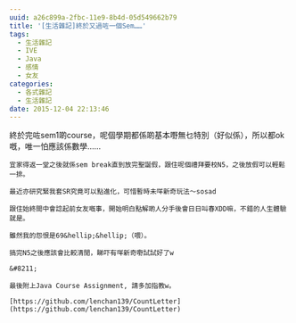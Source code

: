 ```yaml
---
uuid: a26c899a-2fbc-11e9-8b4d-05d549662b79
title: '[生活雜記]終於又過咗一個Sem……'
tags:
  - 生活雜記
  - IVE
  - Java
  - 感情
  - 女友
categories:
  - 各式雜記
  - 生活雜記
date: 2015-12-04 22:13:46
---
```


終於完咗sem1啲course，呢個學期都係啲基本嘢無乜特別（好似係），所以都ok嘅，唯一怕應該係數學&hellip;&hellip;

	宜家得返一堂之後就係sem break直到放完聖誕假，跟住呢個禮拜要校N5，之後放假可以輕鬆一排。

	最近亦研究緊我套SR究竟可以點進化，可惜暫時未咩新奇玩法〜sosad

	跟住始終間中會諗起前女友嘅事，開始明白點解啲人分手後會日日叫春XDD嘛，不錯的人生體驗就是。

	雖然我的怨恨是69&hellip;&hellip;（喂）。

	搞完N5之後應該會比較清閒，睇吓有咩新奇嘢試試好了w

	&#8211;

	最後附上Java Course Assignment, 請多加指教w。

	[https://github.com/lenchan139/CountLetter](https://github.com/lenchan139/CountLetter)

